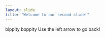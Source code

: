 ```yaml
---
layout: slide
title: "Welcome to our second slide!"
---
```

bippity boppity
Use the left arrow to go back!
